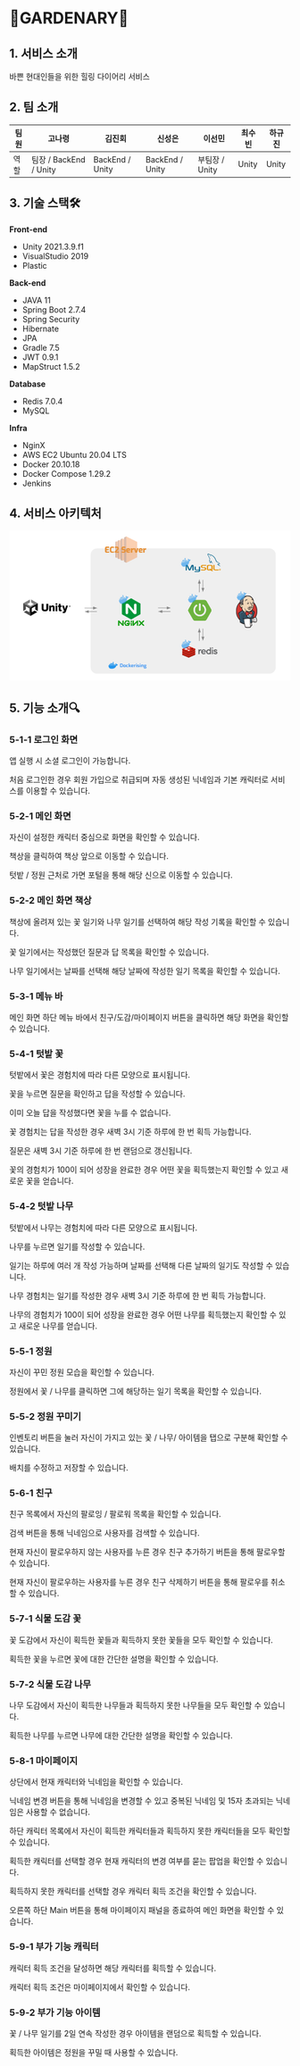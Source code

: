 # 🌼GARDENARY🌼

## 1. 서비스 소개

바쁜 현대인들을 위한 힐링 다이어리 서비스

## 2. 팀 소개

| 팀원 | 고나령 | 김진회 | 신성은 | 이선민 | 최수빈 | 하규진 |
| --- | --- | --- | --- | --- | --- | --- |
| 역할 | 팀장 / BackEnd / Unity | BackEnd / Unity | BackEnd / Unity | 부팀장 / Unity | Unity | Unity |

## 3. 기술 스택🛠

**Front-end**

- Unity 2021.3.9.f1
- VisualStudio 2019
- Plastic

**Back-end**

- JAVA 11
- Spring Boot 2.7.4
- Spring Security
- Hibernate
- JPA
- Gradle 7.5
- JWT 0.9.1
- MapStruct 1.5.2

**Database**

- Redis 7.0.4
- MySQL

**Infra**

- NginX
- AWS EC2 Ubuntu 20.04 LTS
- Docker 20.10.18
- Docker Compose 1.29.2
- Jenkins

## 4. 서비스 아키텍처
![서비스아키텍쳐.png](./서비스아키텍쳐.png)


## 5. 기능 소개🔍

### 5-1-1 로그인 화면

앱 실행 시 소셜 로그인이 가능합니다.

처음 로그인한 경우 회원 가입으로 취급되며 자동 생성된 닉네임과 기본 캐릭터로 서비스를 이용할 수 있습니다. 

### 5-2-1 메인 화면

자신이 설정한 캐릭터 중심으로 화면을 확인할 수 있습니다.

책상을 클릭하여 책상 앞으로 이동할 수 있습니다.

텃밭 / 정원 근처로 가면 포털을 통해 해당 신으로 이동할 수 있습니다. 

### 5-2-2 메인 화면 책상

책상에 올려져 있는 꽃 일기와 나무 일기를 선택하여 해당 작성 기록을 확인할 수 있습니다.

꽃 일기에서는 작성했던 질문과 답 목록을 확인할 수 있습니다.

나무 일기에서는 날짜를 선택해 해당 날짜에 작성한 일기 목록을 확인할 수 있습니다.

### 5-3-1 메뉴 바

메인 화면 하단 메뉴 바에서 친구/도감/마이페이지 버튼을 클릭하면 해당 화면을 확인할 수 있습니다.

### 5-4-1 텃밭 꽃

텃밭에서 꽃은 경험치에 따라 다른 모양으로 표시됩니다.

꽃을 누르면 질문을 확인하고 답을 작성할 수 있습니다.

이미 오늘 답을 작성했다면 꽃을 누를 수 없습니다.

꽃 경험치는 답을 작성한 경우 새벽 3시 기준 하루에 한 번 획득 가능합니다.

질문은 새벽 3시 기준 하루에 한 번 랜덤으로 갱신됩니다.

꽃의 경험치가 100이 되어 성장을 완료한 경우 어떤 꽃을 획득했는지 확인할 수 있고 새로운 꽃을 얻습니다.

### 5-4-2 텃밭 나무

텃밭에서 나무는 경험치에 따라 다른 모양으로 표시됩니다.

나무를 누르면 일기를 작성할 수 있습니다.

일기는 하루에 여러 개 작성 가능하며 날짜를 선택해 다른 날짜의 일기도 작성할 수 있습니다.

나무 경험치는 일기를 작성한 경우 새벽 3시 기준 하루에 한 번 획득 가능합니다.

나무의 경험치가 100이 되어 성장을 완료한 경우 어떤 나무를 획득했는지 확인할 수 있고 새로운 나무를 얻습니다.

### 5-5-1 정원

자신이 꾸민 정원 모습을 확인할 수 있습니다.

정원에서 꽃 / 나무를 클릭하면 그에 해당하는 일기 목록을 확인할 수 있습니다.

### 5-5-2 정원 꾸미기

인벤토리 버튼을 눌러 자신이 가지고 있는 꽃 / 나무/ 아이템을 탭으로 구분해 확인할 수 있습니다.

배치를 수정하고 저장할 수 있습니다.

### 5-6-1 친구

친구 목록에서 자신의 팔로잉 / 팔로워 목록을 확인할 수 있습니다.

검색 버튼을 통해 닉네임으로 사용자를 검색할 수 있습니다.

현재 자신이 팔로우하지 않는 사용자를 누른 경우 친구 추가하기 버튼을 통해 팔로우할 수 있습니다.

현재 자신이 팔로우하는 사용자를 누른 경우 친구 삭제하기 버튼을 통해 팔로우를 취소할 수 있습니다.

### 5-7-1 식물 도감 꽃

꽃 도감에서 자신이 획득한 꽃들과 획득하지 못한 꽃들을 모두 확인할 수 있습니다.

획득한 꽃을 누르면 꽃에 대한 간단한 설명을 확인할 수 있습니다.

### 5-7-2 식물 도감 나무

나무 도감에서 자신이 획득한 나무들과 획득하지 못한 나무들을 모두 확인할 수 있습니다.

획득한 나무를 누르면 나무에 대한 간단한 설명을 확인할 수 있습니다.

### 5-8-1 마이페이지

상단에서 현재 캐릭터와 닉네임을 확인할 수 있습니다.

닉네임 변경 버튼을 통해 닉네임을 변경할 수 있고 중복된 닉네임 및 15자 초과되는 닉네임은 사용할 수 없습니다.

하단 캐릭터 목록에서 자신이 획득한 캐릭터들과 획득하지 못한 캐릭터들을 모두 확인할 수 있습니다.

획득한 캐릭터를 선택할 경우 현재 캐릭터의 변경 여부를 묻는 팝업을 확인할 수 있습니다.

획득하지 못한 캐릭터를 선택할 경우 캐릭터 획득 조건을 확인할 수 있습니다.

오른쪽 하단 Main 버튼을 통해 마이페이지 패널을 종료하여 메인 화면을 확인할 수 있습니다.

### 5-9-1 부가 기능 캐릭터

캐릭터 획득 조건을 달성하면 해당 캐릭터를 획득할 수 있습니다.

캐릭터 획득 조건은 마이페이지에서 확인할 수 있습니다.


### 5-9-2 부가 기능 아이템

꽃 / 나무 일기를 2일 연속 작성한 경우 아이템을 랜덤으로 획득할 수 있습니다.

획득한 아이템은 정원을 꾸밀 때 사용할 수 있습니다.
